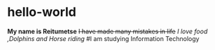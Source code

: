 # hello-world
**My name is Reitumetse**
~~I have made many mistakes in life~~
*I love food ,Dolphins and Horse riding*
#I am studying Information Technology
